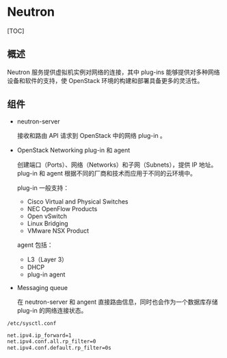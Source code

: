 # Neutron

[TOC]

## 概述

Neutron 服务提供虚拟机实例对网络的连接，其中 plug-ins 能够提供对多种网络设备和软件的支持，使 OpenStack 环境的构建和部署具备更多的灵活性。

## 组件

* neutron-server

  接收和路由 API 请求到 OpenStack 中的网络 plug-in 。

* OpenStack Networking plug-in 和 agent

  创建端口（Ports）、网络（Networks）和子网（Subnets），提供 IP 地址。plug-in 和 agent 根据不同的厂商和技术而应用于不同的云环境中。

  plug-in 一般支持：

  * Cisco Virtual and Physical Switches
  * NEC OpenFlow Products
  * Open vSwitch
  * Linux Bridging
  * VMware NSX Product

  agent 包括：

  * L3（Layer 3）
  * DHCP
  * plug-in agent

* Messaging queue 

  在 neutron-server 和 angent 直接路由信息，同时也会作为一个数据库存储 plug-in 的网络连接状态。







`/etc/sysctl.conf`

```bash
net.ipv4.ip_forward=1
net.ipv4.conf.all.rp_filter=0
net.ipv4.conf.default.rp_filter=0s
```

